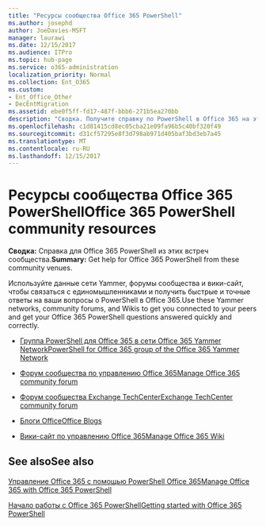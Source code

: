 ```yaml
---
title: "Ресурсы сообщества Office 365 PowerShell"
ms.author: josephd
author: JoeDavies-MSFT
manager: laurawi
ms.date: 12/15/2017
ms.audience: ITPro
ms.topic: hub-page
ms.service: o365-administration
localization_priority: Normal
ms.collection: Ent_O365
ms.custom:
- Ent_Office_Other
- DecEntMigration
ms.assetid: ebe0f5ff-fd17-487f-bbb6-271b5ea270bb
description: "Сводка. Получите справку по PowerShell в Office 365 на этих площадках сообщества."
ms.openlocfilehash: c1d81415cd8ec05cba21e09fa96b5c40bf320f49
ms.sourcegitcommit: d31cf57295e8f3d798ab971d405baf3bd3eb7a45
ms.translationtype: MT
ms.contentlocale: ru-RU
ms.lasthandoff: 12/15/2017
---
```

# <a name="office-365-powershell-community-resources"></a><span data-ttu-id="85efa-103">Ресурсы сообщества Office 365 PowerShell</span><span class="sxs-lookup"><span data-stu-id="85efa-103">Office 365 PowerShell community resources</span></span>

 <span data-ttu-id="85efa-104">**Сводка:** Справка для Office 365 PowerShell из этих встреч сообщества.</span><span class="sxs-lookup"><span data-stu-id="85efa-104">**Summary:** Get help for Office 365 PowerShell from these community venues.</span></span>
  
<span data-ttu-id="85efa-105">Используйте данные сети Yammer, форумы сообщества и вики-сайт, чтобы связаться с единомышленниками и получить быстрые и точные ответы на ваши вопросы о PowerShell в Office 365.</span><span class="sxs-lookup"><span data-stu-id="85efa-105">Use these Yammer networks, community forums, and Wikis to get you connected to your peers and get your Office 365 PowerShell questions answered quickly and correctly.</span></span> 
  
- [<span data-ttu-id="85efa-106">Группа PowerShell для Office 365 в сети Office 365 Yammer Network</span><span class="sxs-lookup"><span data-stu-id="85efa-106">PowerShell for Office 365 group of the Office 365 Yammer Network</span></span>](https://www.yammer.com/itpronetwork/#/threads/inGroup?type=in_group&amp;feedId=4632269)
    
- [<span data-ttu-id="85efa-107">Форум сообщества по управлению Office 365</span><span class="sxs-lookup"><span data-stu-id="85efa-107">Manage Office 365 community forum</span></span>](https://community.office365.com/en-us/f/148.aspx)
    
- [<span data-ttu-id="85efa-108">Форум сообщества Exchange TechCenter</span><span class="sxs-lookup"><span data-stu-id="85efa-108">Exchange TechCenter community forum</span></span>](https://social.technet.microsoft.com/Forums/exchange/en-US/home?forum=exchangesvrgeneral)
    
- [<span data-ttu-id="85efa-109">Блоги Office</span><span class="sxs-lookup"><span data-stu-id="85efa-109">Office Blogs</span></span>](https://blogs.office.com/)
    
- [<span data-ttu-id="85efa-110">Вики-сайт по управлению Office 365</span><span class="sxs-lookup"><span data-stu-id="85efa-110">Manage Office 365 Wiki</span></span>](https://community.office365.com/en-us/w/manage/default.aspx)
    
## <a name="see-also"></a><span data-ttu-id="85efa-111">See also</span><span class="sxs-lookup"><span data-stu-id="85efa-111">See also</span></span>

#### 

[<span data-ttu-id="85efa-112">Управление Office 365 с помощью PowerShell Office 365</span><span class="sxs-lookup"><span data-stu-id="85efa-112">Manage Office 365 with Office 365 PowerShell</span></span>](manage-office-365-with-office-365-powershell.md)
  
[<span data-ttu-id="85efa-113">Начало работы с Office 365 PowerShell</span><span class="sxs-lookup"><span data-stu-id="85efa-113">Getting started with Office 365 PowerShell</span></span>](getting-started-with-office-365-powershell.md)


